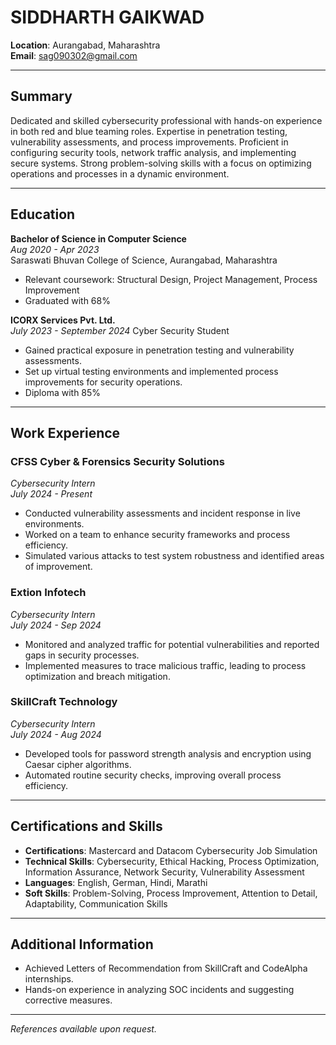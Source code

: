 # **SIDDHARTH GAIKWAD**

**Location**: Aurangabad, Maharashtra  
**Email**: sag090302@gmail.com  

---

## **Summary**

Dedicated and skilled cybersecurity professional with hands-on experience in both red and blue teaming roles. Expertise in penetration testing, vulnerability assessments, and process improvements. Proficient in configuring security tools, network traffic analysis, and implementing secure systems. Strong problem-solving skills with a focus on optimizing operations and processes in a dynamic environment.

---

## **Education**

**Bachelor of Science in Computer Science**  
*Aug 2020 - Apr 2023*  
Saraswati Bhuvan College of Science, Aurangabad, Maharashtra  
- Relevant coursework: Structural Design, Project Management, Process Improvement  
- Graduated with 68%
  
**ICORX Services Pvt. Ltd.**   
*July 2023 - September 2024* 
Cyber Security Student 
- Gained practical exposure in penetration testing and vulnerability assessments.  
- Set up virtual testing environments and implemented process improvements for security operations.
- Diploma with 85%
---

## **Work Experience**

### **CFSS Cyber & Forensics Security Solutions**  
*Cybersecurity Intern*  
*July 2024 - Present*  
- Conducted vulnerability assessments and incident response in live environments.  
- Worked on a team to enhance security frameworks and process efficiency.  
- Simulated various attacks to test system robustness and identified areas of improvement.

### **Extion Infotech**  
*Cybersecurity Intern*  
*July 2024 - Sep 2024*  
- Monitored and analyzed traffic for potential vulnerabilities and reported gaps in security processes.  
- Implemented measures to trace malicious traffic, leading to process optimization and breach mitigation.

### **SkillCraft Technology**  
*Cybersecurity Intern*  
*July 2024 - Aug 2024*  
- Developed tools for password strength analysis and encryption using Caesar cipher algorithms.  
- Automated routine security checks, improving overall process efficiency.


---

## **Certifications and Skills**

- **Certifications**: Mastercard and Datacom Cybersecurity Job Simulation  
- **Technical Skills**: Cybersecurity, Ethical Hacking, Process Optimization, Information Assurance, Network Security, Vulnerability Assessment  
- **Languages**: English, German, Hindi, Marathi  
- **Soft Skills**: Problem-Solving, Process Improvement, Attention to Detail, Adaptability, Communication Skills

---

## **Additional Information**

- Achieved Letters of Recommendation from SkillCraft and CodeAlpha internships.  
- Hands-on experience in analyzing SOC incidents and suggesting corrective measures.

---

*References available upon request.*
